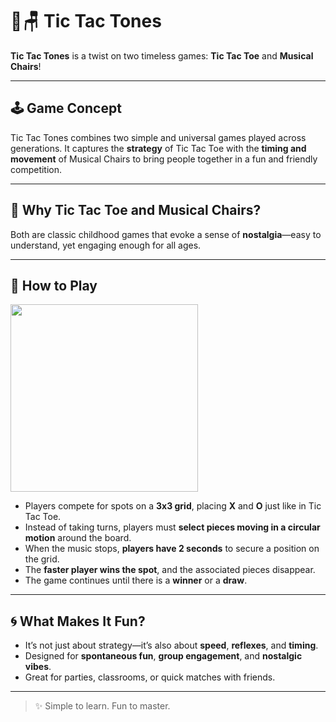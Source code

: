 # 🎵🪑 Tic Tac Tones

**Tic Tac Tones** is a twist on two timeless games: **Tic Tac Toe** and **Musical Chairs**!

---

## 🕹️ Game Concept

Tic Tac Tones combines two simple and universal games played across generations. It captures the **strategy** of Tic Tac Toe with the **timing and movement** of Musical Chairs to bring people together in a fun and friendly competition.

---

## 🎯 Why Tic Tac Toe and Musical Chairs?

Both are classic childhood games that evoke a sense of **nostalgia**—easy to understand, yet engaging enough for all ages.

---



## 🧩 How to Play
<img src=https://github.com/user-attachments/assets/ba38f7a5-3b44-489b-9504-bd2e3f744153 width="300"/>

- Players compete for spots on a **3x3 grid**, placing **X** and **O** just like in Tic Tac Toe.
- Instead of taking turns, players must **select pieces moving in a circular motion** around the board.
- When the music stops, **players have 2 seconds** to secure a position on the grid.
- The **faster player wins the spot**, and the associated pieces disappear.
- The game continues until there is a **winner** or a **draw**.

---

## 🌀 What Makes It Fun?

- It’s not just about strategy—it’s also about **speed**, **reflexes**, and **timing**.
- Designed for **spontaneous fun**, **group engagement**, and **nostalgic vibes**.
- Great for parties, classrooms, or quick matches with friends.


---

> ✨ Simple to learn. Fun to master.  


